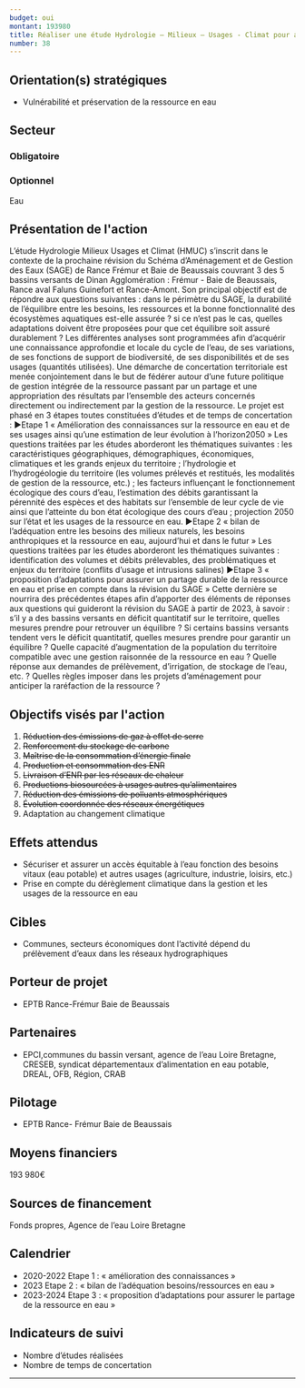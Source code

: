 ```yaml
---
budget: oui
montant: 193980
title: Réaliser une étude Hydrologie – Milieux – Usages - Climat pour assurer le partage durable de la ressource en eau de La Rance et du Frémur (analyses HMUC)
number: 38
---
```


## Orientation(s) stratégiques

- Vulnérabilité et préservation de la ressource en eau

## Secteur
### Obligatoire



### Optionnel

Eau

## Présentation de l'action

L’étude Hydrologie Milieux Usages et Climat (HMUC) s’inscrit dans le contexte de la prochaine révision du Schéma d’Aménagement et de Gestion des Eaux (SAGE) de Rance Frémur et Baie de Beaussais couvrant 3 des 5 bassins versants de Dinan Agglomération : Frémur - Baie de Beaussais, Rance aval Faluns Guinefort et Rance-Amont. Son principal objectif est de répondre aux questions suivantes : dans le périmètre du SAGE, la durabilité de l’équilibre entre les besoins, les ressources et la bonne fonctionnalité des écosystèmes aquatiques est-elle assurée ? si ce n’est pas le cas, quelles adaptations doivent être proposées pour que cet équilibre soit assuré durablement ?
Les différentes analyses sont programmées afin d’acquérir une connaissance approfondie et locale du cycle de l’eau, de ses variations, de ses fonctions de support de biodiversité, de ses disponibilités et de ses usages (quantités utilisées). Une démarche de concertation territoriale est menée conjointement dans le but de fédérer autour d’une future politique de gestion intégrée de la ressource passant par un partage et une appropriation des résultats par l’ensemble des acteurs concernés directement ou indirectement par la gestion de la ressource.
Le projet est phasé en 3 étapes toutes constituées d’études et de temps de concertation : ►Etape 1 « Amélioration des connaissances sur la ressource en eau et de ses usages ainsi
qu’une estimation de leur évolution à l’horizon2050 »
Les questions traitées par les études aborderont les thématiques suivantes : les caractéristiques géographiques, démographiques, économiques, climatiques et les grands enjeux du territoire ; l’hydrologie et l’hydrogéologie du territoire (les volumes prélevés et restitués, les modalités de gestion de la ressource, etc.) ; les facteurs influençant le fonctionnement écologique des cours d’eau, l’estimation des débits garantissant la pérennité des espèces et des habitats sur l’ensemble de leur cycle de vie ainsi que l’atteinte du bon état écologique des cours d’eau ; projection 2050 sur l’état et les usages de la ressource en eau.
►Etape 2 « bilan de l’adéquation entre les besoins des milieux naturels, les besoins anthropiques et la ressource en eau, aujourd’hui et dans le futur »
Les questions traitées par les études aborderont les thématiques suivantes : identification des volumes et débits prélevables, des problématiques et enjeux du territoire (conflits d’usage et intrusions salines)
►Etape 3 « proposition d’adaptations pour assurer un partage durable de la ressource en eau et prise en compte dans la révision du SAGE »
Cette dernière se nourrira des précédentes étapes afin d’apporter des éléments de réponses aux questions qui guideront la révision du SAGE à partir de 2023, à savoir : s’il y a des bassins versants en déficit quantitatif sur le territoire, quelles mesures prendre pour retrouver un équilibre ? Si certains bassins versants tendent vers le déficit quantitatif, quelles mesures prendre pour garantir un équilibre ? Quelle capacité d’augmentation de la population du territoire compatible avec une gestion raisonnée de la ressource en eau ? Quelle réponse aux demandes de prélèvement, d’irrigation, de stockage de l’eau, etc. ? Quelles règles imposer dans les projets d’aménagement pour anticiper la raréfaction de la ressource ?

## Objectifs visés par l'action

1. ~~Réduction des émissions de gaz à effet de serre~~
2. ~~Renforcement du stockage de carbone~~
3. ~~Maîtrise de la consommation d’énergie finale~~
4. ~~Production et consommation des ENR~~
5. ~~Livraison d’ENR par les réseaux de chaleur~~
6. ~~Productions biosourcées à usages autres qu’alimentaires~~
7. ~~Réduction des émissions de polluants atmosphériques~~
8. ~~Évolution coordonnée des réseaux énergétiques~~
9. Adaptation au changement climatique

## Effets attendus

- Sécuriser et assurer un accès équitable à l’eau fonction des besoins vitaux (eau potable) et autres usages (agriculture, industrie, loisirs, etc.)
- Prise en compte du dérèglement climatique dans la gestion et les usages de la ressource en eau

## Cibles

- Communes, secteurs économiques dont l’activité dépend du prélèvement d’eaux dans les réseaux hydrographiques

## Porteur de projet

- EPTB Rance-Frémur Baie de Beaussais

## Partenaires

- EPCI,communes du bassin versant, agence de l’eau Loire Bretagne, CRESEB, syndicat départementaux d’alimentation en eau potable, DREAL, OFB, Région, CRAB

## Pilotage

- EPTB Rance- Frémur Baie de Beaussais

## Moyens financiers

193 980€

## Sources de financement

Fonds propres, Agence de l’eau Loire Bretagne

## Calendrier

- 2020-2022 Etape 1 : « amélioration des connaissances »
- 2023 Etape 2 : « bilan de l’adéquation besoins/ressources en eau »
- 2023-2024 Etape 3 : « proposition d’adaptations pour assurer le partage de la ressource en eau »

## Indicateurs de suivi

- Nombre d’études réalisées
- Nombre de temps de concertation

---
